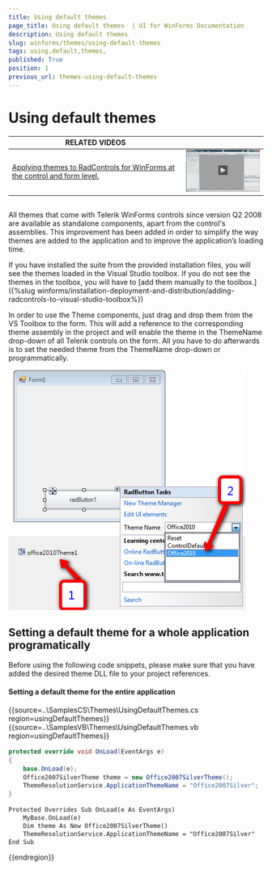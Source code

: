 ```yaml
---
title: Using default themes 
page_title: Using default themes  | UI for WinForms Documentation
description: Using default themes 
slug: winforms/themes/using-default-themes
tags: using,default,themes,
published: True
position: 1
previous_url: themes-using-default-themes
---
```


# Using default themes 

| RELATED VIDEOS |  |
| ------ | ------ |
|[Applying themes to RadControls for WinForms at the control and form level.](http://tv.telerik.com/watch/winforms/themes/radcontrols-winforms-theme)|![themes-using-default-themes 002](images/themes-using-default-themes002.png)|

## 

All themes that come with Telerik WinForms controls since version Q2 2008 are available as standalone components, apart from the control's assemblies. This improvement has been added in order to simplify the way themes are added to the application and to improve the application’s loading time.

If you have installed the suite from the provided installation files, you will see the themes loaded in the Visual Studio toolbox. If you do not see the themes in the toolbox, you will have to [add them manually to the toolbox.]({%slug winforms/installation-deployment-and-distribution/adding-radcontrols-to-visual-studio-toolbox%})

In order to use the Theme components, just drag and drop them from the VS Toolbox to the form. This will add a reference to the corresponding theme assembly in the project and will enable the theme in the ThemeName drop-down of all Telerik controls on the form. All you have to do afterwards is to set the needed theme from the ThemeName drop-down or programmatically.

![](images/ThemesUsingTheDefaultThemes.png)

## Setting a default theme for a whole application programatically

Before using the following code snippets, please make sure that you have added the desired theme DLL file to your project references.

#### Setting a default theme for the entire application

{{source=..\SamplesCS\Themes\UsingDefaultThemes.cs region=usingDefaultThemes}} 
{{source=..\SamplesVB\Themes\UsingDefaultThemes.vb region=usingDefaultThemes}} 

````C#
protected override void OnLoad(EventArgs e)
{
    base.OnLoad(e);
    Office2007SilverTheme theme = new Office2007SilverTheme();
    ThemeResolutionService.ApplicationThemeName = "Office2007Silver";
}

````
````VB.NET
Protected Overrides Sub OnLoad(e As EventArgs)
    MyBase.OnLoad(e)
    Dim theme As New Office2007SilverTheme()
    ThemeResolutionService.ApplicationThemeName = "Office2007Silver"
End Sub

````

{{endregion}}
